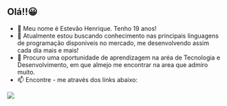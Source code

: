 ## Olá!!😀

- 🔭 Meu nome é Estevão Henrique. Tenho 19 anos!
- 🌱 Atualmente estou buscando conhecimento nas principais linguagens de programação disponiveis no mercado, me desenvolvendo assim cada dia mais e mais!
- 👯 Procuro uma oportunidade de aprendizagem na aréa de Tecnologia e Desenvolvimento, em que almejo me encontrar na area que admiro muito.
- 📫 Encontre - me através dos links abaixo:
 
<div> 
  <a href="https://www.linkedin.com/in/estev%C3%A3o-henrique-249a651a7/" target="_blank"><img src="https://img.shields.io/badge/-LinkedIn-%230077B5?style=for-the-badge&logo=linkedin&logoColor=white" target="_blank"></a> 
 
 
</div>

